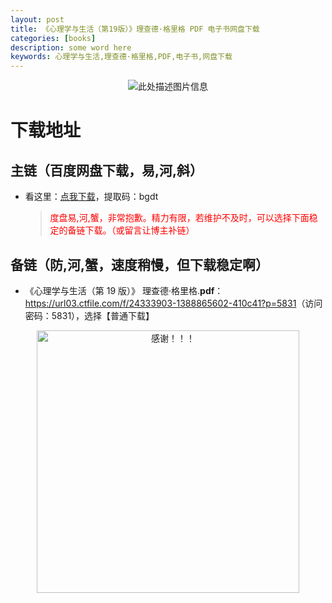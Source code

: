 ```yaml
---
layout: post
title: 《心理学与生活（第19版）》理查德·格里格 PDF 电子书网盘下载
categories: [books]
description: some word here
keywords: 心理学与生活,理查德·格里格,PDF,电子书,网盘下载
---
```


<div align="center"><img src="https://qweree.cn/wp-content/uploads/2024/10/xin-li-xue-yu-sheng-huo.jpeg" alt="此处描述图片信息"></div>

# 下载地址

## 主链（百度网盘下载，易,河,斜）

- 看这里：[点我下载](https://pan.baidu.com/s/1iMXUbSbtZQZjDcqDmnWUyw?pwd=bgdt)，提取码：bgdt

  > <p style="color:red" >度盘易,河,蟹，非常抱歉。精力有限，若维护不及时，可以选择下面稳定的备链下载。（或留言让博主补链）</p>

## 备链（防,河,蟹，速度稍慢，但下载稳定啊）

- 《心理学与生活（第 19 版）》 理查德·格里格.**pdf**：<https://url03.ctfile.com/f/24333903-1388865602-410c41?p=5831>（访问密码：5831），选择【普通下载】

<div align="center"><img src="https://pic.imgdb.cn/item/6707df6bd29ded1a8ce37031.gif" alt="感谢！！！" width="420px" height="auto"/></div>
